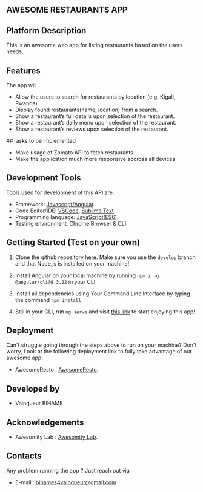 ## AWESOME RESTAURANTS APP

## Platform Description

 This is an awesome web app for listing restaurants based on the users needs.

## Features

The app will

- Allow the users to search for restaurants by location (e.g: Kigali, Rwanda).
- Display found restaurants(name, location) from a search. 
- Show a restaurant’s full details upon selection of the restaurant.
- Show a restaurant’s daily menu upon selection of the restaurant.
- Show a restaurant’s reviews upon selection of the restaurant.

##Tasks to be implemented

- Make usage of Zomato API to fetch restaurants
- Make the application much more responsive accross all devices

## Development Tools

Tools used for development of this API are:

- Framework: [Javascript/Angular](http://angular.io/).
- Code Editor/IDE: [VSCode](https://code.visualstudio.com), [Sublime Text](https://www.sublimetext.com/).
- Programming language: [JavaScript(ES6)](https://developer.mozilla.org/en-US/docs/Web/JavaScript/).
- Testing environment: Chrome Browser & CLI.

## Getting Started (Test on your own)

1. Clone the github repository [here](https://github.com/WinnersProx/awesome-restaurant-app). Make sure you use the `develop` branch and that Node.js is installed on your machine!

2. Install Angular on your local machine by running `npm i -g @angular/cli@8.3.22` in your CLI 

2. Install all dependencies using Your Command Line Interface by typing the command `npm install`

3. Still in your CLI, run `ng serve` and visit [this link](http://localhost:4200) to start enjoying this app!

## Deployment

Can't struggle going through the steps above to run on your machine? Don't worry, 
Look at the following deployment link to fully take advantage of our awesome app!

- AwesomeResto : [AwesomeResto](https://winnersprox.github.io/awesome-restaurant-app).

## Developed by

- Vainqueur BIHAME

## Acknowledgements

- Awesomity Lab : [Awesomity Lab](https://awesomity.rw).

## Contacts

Any problem running the app ? Just reach out via

- E-mail : bihames4vainqueur@gmail.com

